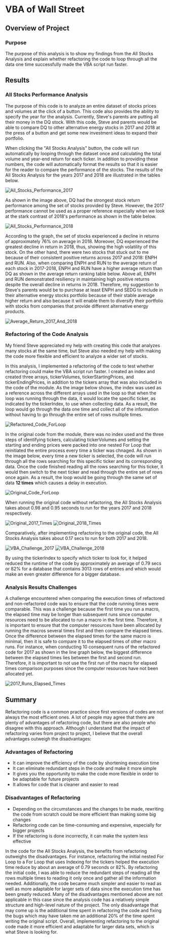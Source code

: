 # VBA of Wall Street

## Overview of Project

### Purpose
The purpose of this analysis is to show my findings from the All Stocks Analysis and explain whether refactoring the code to loop through all the data one time successfully made the VBA script run faster.
## Results

### All Stocks Performance Analysis

The purpose of this code is to analyze an entire dataset of stocks prices and volumes at the click of a button. This code also provides the ability to specify the year for the analysis. Currently, Steve's parents are putting all their money in the DQ stock. With this code, Steve and parents would be able to compare DQ to other alternative energy stocks in 2017 and 2018 at the press of a button and get some new investment ideas to expand their portfolio.

When clicking the "All Stocks Analysis" button, the code will run automatically by looping through the dataset once and calculating the total volume and year-end return for each ticker. In addition to providing these numbers, the code will automatically format the results so that it is easier for the reader to compare the performance of the stocks. The results of the All Stocks Analysis for the years 2017 and 2018 are illustrated in the tables below.

![All_Stocks_Performance_2017](All_Stocks_Performance_2017.PNG)


As shown in the image above, DQ had the strongest stock return performance among the set of stocks provided by Steve. However, the 2017 performance cannot be used as a proper reference especially when we look at the stark contrast of 2018's performance as shown in the table below.

![All_Stocks_Performance_2018](All_Stocks_Performance_2018.PNG)

According to the graph, the set of stocks experienced a decline in returns of approximately 76% on average in 2018. Moreover, DQ experienced the greatest decline in return in 2018, thus, showing the high volatility of this stock. On the other hand, there were two stocks that stuck out to me because of their consistent positive returns across 2017 and 2018: ENPH and RUN. Also, when comparing ENPH and RUN to the average return of each stock in 2017-2018, ENPH and RUN have a higher average return than DQ as shown in the average return ranking table below. Above all, ENPH and RUN demonstrated resiliency in maintaining high positive returns despite the overall decline in returns in 2018. Therefore, my suggestion to Steve's parents would be to purchase at least ENPH and SEDG to include in their alternative energy stocks portfolio because of their stable average higher return and also because it will enable them to diversify their portfolio with stocks from companies that provide different alternative energy products.

![Average_Return_2017_And_2018](Average_Return_2017_And_2018.PNG)

### Refactoring of the Code Analysis
My friend Steve appreciated my help with creating this code that analyzes many stocks at the same time, but Steve also needed my help with making the code more flexible and efficient to analyze a wider set of stocks.  


In this analysis, I implemented a refactoring of the code to test whether refactoring could make the VBA script run faster. I created an index and created three arrays, tickerVolumes, tickerStartingPrices, and tickerEndingPrices, in addition to the tickers array that was also included in the code of the module. As the image below shows, the index was used as a reference across the different arrays used in the loop so that when the loop was running through the data, it would locate the specific ticker, as indicated by the tickerIndex, to use when collecting data. As a result, the loop would go through the data one time and collect all of the information without having to go through the entire set of rows multiple times. 


![Refactored_Code_ForLoop](Refactored_Code_ForLoop.png)


In the original code from the module, there was no index used and the three steps of identifying tickers, calculating tickerVolumes and setting the starting and ending prices were packed into one nested For Loop that reinitiated the entire process every time a ticker was chnaged. As shown in the image below, every time a new ticker is selected, the code will run through all the rows searching for this specific ticker and its corresponding data. Once the code finished reading all the rows searching for this ticker, it would then switch to the next ticker and read through the entire set of rows once again. As a result, the loop would be going through the same set of data **12 times** which causes a delay in execution. 

![Original_Code_ForLoop](Original_Code_ForLoop.png)

When running the original code without refactoring, the All Stocks Analysis takes about 0.98 and 0.95 seconds to run for the years 2017 and 2018 respectively.

![Original_2017_Times](Original_2017_Times.PNG)
![Original_2018_Times](Original_2018_Times.PNG)

Comparatively, after implementing refactoring to the original code, the All Stocks Analysis takes about 0.17 secs to run for both 2017 and 2018.

![VBA_Challenge_2017](VBA_Challenge_2017.PNG)
![VBA_Challenge_2018](VBA_Challenge_2018.PNG)

By using the tickerIndex to specify which ticker to look for, it helped reduced the runtime of the code by approximately an average of 0.79 secs or 82% for a database that contains 3013 rows of entries and which would make an even greater difference for a bigger database.

### Analysis Results Challenges
A challenge encountered when comparing the execution times of refactored and non-refactored code was to ensure that the code running times were comparable. This was a challenge because the first time you run a macro, the elapsed time may be longer than subsequent runs since computer resources need to be allocated to run a macro in the first time. Therefore, it is important to ensure that the computer resources have been allocated by running the macros several times first and then compare the elapsed times. Once the difference between the elapsed times for the same macro is minimal, then it is safe to compare it to the elapsed times of other macro runs. For instance, when conducting 10 consequent runs of the refactored code for 2017 as shown in the line graph below, the biggest difference between the elapsed times lies between the first and second run. Therefore, it is important to not use the first run of the macro for elapsed times comparison purposes since the computer resources have not been allocated yet. 

![2017_Runs_Elapsed_Times](2017_Runs_Elapsed_Times.PNG)


## Summary

Refactoring code is a common practice since first versions of codes are not always the most efficient ones. A lot of people may agree that there are plenty of advantages of refactoring code, but there are also people who disagree with this approach. Although I understand that the impact of refactoring varies from project to project, I believe that the overall advantages outweigh the disadvantages:

### Advantages of Refactoring
* It can improve the efficiency of the code by shortening execution time
* It can eliminate redundant steps in the code and make it more simple
* It gives you the opportunity to make the code more flexible in order to be adaptable for future projects
* It allows for code that is cleaner and easier to read

### Disadvantages of Refactoring
* Depending on the circumstances and the changes to be made, rewriting the code from scratch could be more efficient than making some big changes
* Refactoring code can be time-consuming and expensive, especially for bigger projects
* If the refactoring is done incorrectly, it can make the system less effective  
 
In the code for the All Stocks Analysis, the benefits from refactoring outweighs the disadvantages. For instance, refactoring the initial nested For Loop to a For Loop that uses Indexing for the tickers helped the execution time reduce by about an average of 0.79 seconds or 82%. By refactoring the initial code, I was able to reduce the redundant steps of reading all the rows multiple times to reading it only once and gather all the information needed. Additionally, the code became much simpler and easier to read as well as more adaptable for larger sets of data since the execution time has been greatly reduced. Many of the disadvantages mentioned above are not applicable in this case since the analysis code has a relatively simple structure and high-level nature of the project. The only disadvantage that may come up is the additional time spent in refactoring the code and fixing the bugs which may have taken me an additional 20% of the time spent writing the original script. Overall, implementing refactoring to the original code made it more efficient and adaptable for larger data sets, which is what Steve is looking for.


